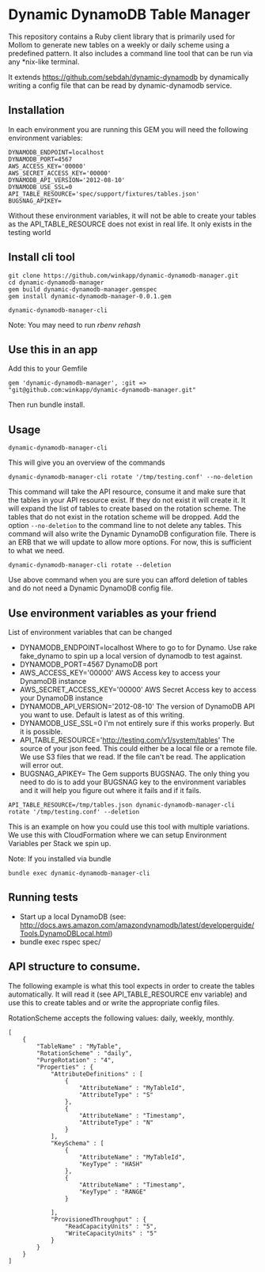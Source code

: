 
# Dynamic DynamoDB Table Manager

This repository contains a Ruby client library that is primarily used for Mollom to generate new tables on a 
weekly or daily scheme using a predefined pattern. It also includes a command line tool that can be run via any
 *nix-like terminal.

It extends https://github.com/sebdah/dynamic-dynamodb by dynamically writing a config file that can be read by dynamic-dynamodb service.

## Installation

In each environment you are running this GEM you will need the following environment variables:

    DYNAMODB_ENDPOINT=localhost
    DYNAMODB_PORT=4567
    AWS_ACCESS_KEY='00000'
    AWS_SECRET_ACCESS_KEY='00000'
    DYNAMODB_API_VERSION='2012-08-10'
    DYNAMODB_USE_SSL=0
    API_TABLE_RESOURCE='spec/support/fixtures/tables.json'
    BUGSNAG_APIKEY=
    
Without these environment variables, it will not be able to create your tables as the API_TABLE_RESOURCE does not exist in real life. It only exists in the testing world

## Install cli tool

```
git clone https://github.com/winkapp/dynamic-dynamodb-manager.git
cd dynamic-dynamodb-manager
gem build dynamic-dynamodb-manager.gemspec
gem install dynamic-dynamodb-manager-0.0.1.gem
```

```
dynamic-dynamodb-manager-cli
```
Note: You may need to run *rbenv rehash* 


## Use this in an app

Add this to your Gemfile
```
gem 'dynamic-dynamodb-manager', :git => "git@github.com:winkapp/dynamic-dynamodb-manager.git"

```

Then run bundle install.

## Usage

```
dynamic-dynamodb-manager-cli
```
This will give you an overview of the commands

```
dynamic-dynamodb-manager-cli rotate '/tmp/testing.conf' --no-deletion
```
This command will take the API resource, consume it and make sure that the tables in your API resource exist. If they do not exist it will create it. It will expand the list of tables to create based on the rotation scheme. The tables that do not exist in the rotation scheme will be dropped. 
Add the option `--no-deletion` to the command line to not delete any tables.
This command will also write the Dynamic DynamoDB configuration file. There is an ERB that we will update to allow more options. For now, this is sufficient to what we need. 

```
dynamic-dynamodb-manager-cli rotate --deletion
```
Use above command when you are sure you can afford deletion of tables and do not need a Dynamic DynamoDB config file.

## Use environment variables as your friend

List of environment variables that can be changed

* DYNAMODB_ENDPOINT=localhost
Where to go to for Dynamo. Use rake fake_dynamo to spin up a local version of dynamodb to test against.
* DYNAMODB_PORT=4567
DynamoDB port
* AWS_ACCESS_KEY='00000'
AWS Access key to access your DynamoDB instance
* AWS_SECRET_ACCESS_KEY='00000'
AWS Secret Access key to access your DynamoDB instance
* DYNAMODB_API_VERSION='2012-08-10'
The version of DynamoDB API you want to use. Default is latest as of this writing.
* DYNAMODB_USE_SSL=0
I'm not entirely sure if this works properly. But it is possible.
* API_TABLE_RESOURCE='http://testing.com/v1/system/tables'
The source of your json feed. This could either be a local file or a remote file. We use S3 files that we read. 
If the file can't be read. The application will error out.
* BUGSNAG_APIKEY=
The Gem supports BUGSNAG. The only thing you need to do is to add your BUGSNAG key to the environment variables
and it will help you figure out where it fails and if it fails.
    
```
API_TABLE_RESOURCE=/tmp/tables.json dynamic-dynamodb-manager-cli rotate '/tmp/testing.conf' --deletion
```
This is an example on how you could use this tool with multiple variations. We use this with CloudFormation where we
can setup Environment Variables per Stack we spin up.

Note: If you installed via bundle
```
bundle exec dynamic-dynamodb-manager-cli
```

## Running tests
* Start up a local DynamoDB (see: http://docs.aws.amazon.com/amazondynamodb/latest/developerguide/Tools.DynamoDBLocal.html)
* bundle exec rspec spec/


## API structure to consume.

The following example is what this tool expects in order to create the tables automatically. It will read it (see API_TABLE_RESOURCE env variable) and use this to create tables and or write the appropriate config files.

RotationScheme accepts the following values: daily, weekly, monthly.

    [
        {
            "TableName" : "MyTable",
            "RotationScheme" : "daily",
            "PurgeRotation" : "4",
            "Properties" : {
                "AttributeDefinitions" : [
                    {
                        "AttributeName" : "MyTableId",
                        "AttributeType" : "S"
                    },
                    {
                        "AttributeName" : "Timestamp",
                        "AttributeType" : "N"
                    }
                ],
                "KeySchema" : [
                    {
                        "AttributeName" : "MyTableId",
                        "KeyType" : "HASH"
                    },
                    {
                        "AttributeName" : "Timestamp",
                        "KeyType" : "RANGE"
                    }
    
                ],
                "ProvisionedThroughput" : {
                    "ReadCapacityUnits" : "5",
                    "WriteCapacityUnits" : "5"
                }
            }
        }
    ]
